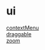 # ui

[contextMenu](https://ted-millie.github.io/ui/contextMenu/)<br>
[draggable](https://ted-millie.github.io/ui/draggable/)<br>
[zoom](https://ted-millie.github.io/ui/zoom/)
